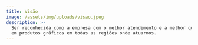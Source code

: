 ```yaml
---
title: Visão
image: /assets/img/uploads/visao.jpeg
description: >-
  Ser reconhecida como a empresa com o melhor atendimento e a melhor qualidade
  em produtos gráficos em todas as regiões onde atuarmos.
---
```


